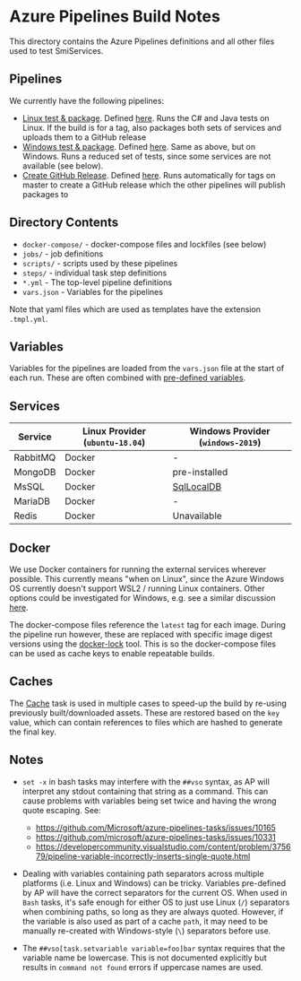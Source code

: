 # Azure Pipelines Build Notes

This directory contains the Azure Pipelines definitions and all other files used to test SmiServices.

## Pipelines

We currently have the following pipelines:
-   [Linux test & package](https://dev.azure.com/smiops/Public/_build?definitionId=3). Defined [here](/.azure-pipelines/linux.yml). Runs the C# and Java tests on Linux. If the build is for a tag, also packages both sets of services and uploads them to a GitHub release
-   [Windows test & package](https://dev.azure.com/smiops/Public/_build?definitionId=4). Defined [here](/.azure-pipelines/windows.yml). Same as above, but on Windows. Runs a reduced set of tests, since some services are not available (see below).
-   [Create GitHub Release](https://dev.azure.com/smiops/Public/_build?definitionId=5). Defined [here](/.azure-pipelines/create-gh-release.yml). Runs automatically for tags on master to create a GitHub release which the other pipelines will publish packages to

## Directory Contents

-   `docker-compose/` - docker-compose files and lockfiles (see below)
-   `jobs/` - job definitions
-   `scripts/` - scripts used by these pipelines
-   `steps/` - individual task step definitions
-   `*.yml` - The top-level pipeline definitions
-   `vars.json` - Variables for the pipelines

Note that yaml files which are used as templates have the extension `.tmpl.yml`.

## Variables

Variables for the pipelines are loaded from the `vars.json` file at the start of each run. These are often combined with [pre-defined variables](https://docs.microsoft.com/en-us/azure/devops/pipelines/build/variables).

## Services

Service | Linux Provider (`ubuntu-18.04`) | Windows Provider (`windows-2019`)
 ------ | -------------- | ----------------
RabbitMQ | Docker | -
MongoDB | Docker | pre-installed
MsSQL | Docker | [SqlLocalDB](https://docs.microsoft.com/en-us/sql/database-engine/configure-windows/sql-server-express-localdb?view=sql-server-ver15)
MariaDB | Docker | -
Redis | Docker | Unavailable

## Docker

We use Docker containers for running the external services wherever possible. This currently means "when on Linux", since the Azure Windows OS currently doesn't support WSL2 / running Linux containers. Other options could be investigated for Windows, e.g. see a similar discussion [here](https://github.com/opensafely/job-runner/issues/76).

The docker-compose files reference the `latest` tag for each image. During the pipeline run however, these are replaced with specific image digest versions using the [docker-lock](https://github.com/safe-waters/docker-lock) tool. This is so the docker-compose files can be used as cache keys to enable repeatable builds.

## Caches

The [Cache](https://docs.microsoft.com/en-us/azure/devops/pipelines/release/caching?view=azure-devops) task is used in multiple cases to speed-up the build by re-using previously built/downloaded assets. These are restored based on the `key` value, which can contain references to files which are hashed to generate the final key.

## Notes

-   `set -x` in bash tasks may interfere with the `##vso` syntax, as AP will interpret any stdout containing that string as a command. This can cause problems with variables being set twice and having the wrong quote escaping. See:
    -   https://github.com/Microsoft/azure-pipelines-tasks/issues/10165
    -   https://github.com/microsoft/azure-pipelines-tasks/issues/10331
    -   https://developercommunity.visualstudio.com/content/problem/375679/pipeline-variable-incorrectly-inserts-single-quote.html

-   Dealing with variables containing path separators across multiple platforms (i.e. Linux and Windows) can be tricky. Variables pre-defined by AP will have the correct separators for the current OS. When used in `Bash` tasks, it's safe enough for either OS to just use Linux (`/`) separators when combining paths, so long as they are always quoted. However, if the variable is also used as part of a cache `path`, it may need to be manually re-created with Windows-style (`\`) separators before use.

-   The `##vso[task.setvariable variable=foo]bar` syntax requires that the variable name be lowercase. This is not documented explicitly but results in `command not found` errors if uppercase names are used.
